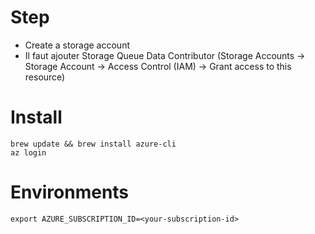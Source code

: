 # Step

- Create a storage account
- Il faut ajouter Storage Queue Data Contributor (Storage Accounts -> Storage Account -> Access Control (IAM) -> Grant access to this resource)


# Install 
```
brew update && brew install azure-cli
az login
````

# Environments
```
export AZURE_SUBSCRIPTION_ID=<your-subscription-id>
```